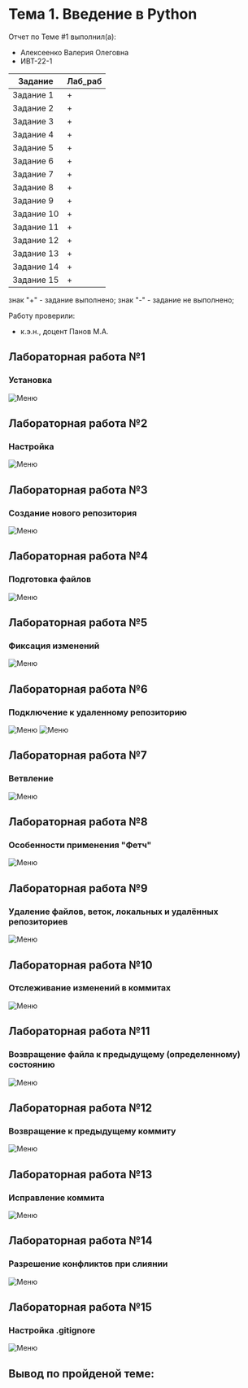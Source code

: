 # Тема 1. Введение в Python
Отчет по Теме #1 выполнил(а):
- Алексеенко Валерия Олеговна
- ИВТ-22-1

| Задание | Лаб_раб |
| ------ | ------ |
| Задание 1 | + |
| Задание 2 | + |
| Задание 3 | + |
| Задание 4 | + |
| Задание 5 | + |
| Задание 6 | + |
| Задание 7 | + |
| Задание 8 | + |
| Задание 9 | + |
| Задание 10 | + |
| Задание 11 | + |
| Задание 12 | + |
| Задание 13 | + |
| Задание 14 | + |
| Задание 15 | + |

знак "+" - задание выполнено; знак "-" - задание не выполнено;

Работу проверили:
- к.э.н., доцент Панов М.А.

## Лабораторная работа №1

### Установка
![Меню](pic/lab_1.png)

## Лабораторная работа №2

### Настройка
![Меню](pic/lab_2.png)

## Лабораторная работа №3

### Создание нового репозитория
![Меню](pic/lab_3.png)

## Лабораторная работа №4

### Подготовка файлов
![Меню](pic/lab_4.png)

## Лабораторная работа №5

### Фиксация изменений
![Меню](pic/lab_5.png)

## Лабораторная работа №6

### Подключение к удаленному репозиторию
![Меню](pic/lab_6-1.png)
![Меню](pic/lab_6-2.png)

## Лабораторная работа №7

### Ветвление
![Меню](pic/lab_7.png)

## Лабораторная работа №8

### Особенности применения "Фетч"
![Меню](pic/lab_8.png)

## Лабораторная работа №9

### Удаление файлов, веток, локальных и удалённых репозиториев
![Меню](pic/lab_9.png)

## Лабораторная работа №10

### Отслеживание изменений в коммитах
![Меню](pic/lab_10.png)

## Лабораторная работа №11

### Возвращение файла к предыдущему (определенному) состоянию
![Меню](pic/lab_11.png)

## Лабораторная работа №12

### Возвращение к предыдущему коммиту
![Меню](pic/lab_12.png)

## Лабораторная работа №13

### Исправление коммита
![Меню](pic/lab_13.png)

## Лабораторная работа №14

### Разрешение конфликтов при слиянии
![Меню](pic/lab_14.png)

## Лабораторная работа №15

### Настройка .gitignore
![Меню](pic/lab_15.png)

## Вывод по пройденой теме:
